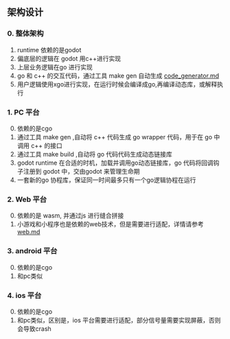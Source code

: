 ## 架构设计

### 0. 整体架构
1. runtime 依赖的是godot
2. 偏底层的逻辑在 godot 用c++进行实现
3. 上层业务逻辑在go 进行实现
4. go 和 c++ 的交互代码，通过工具 make gen 自动生成 [code_generator.md](./code_generator.md)
5. 用户逻辑使用xgo进行实现，在运行时候会编译成go,再编译动态库，或解释执行

### 1. PC 平台
0. 依赖的是cgo
1. 通过工具 make gen ,自动将 c++ 代码生成 go wrapper 代码，用于在 go 中调用 c++ 的接口 
2. 通过工具 make build ,自动将 go 代码代码生成动态链接库
3. godot runtime 在合适的时机，加载并调用go动态链接库，go 代码将回调钩子注册到 godot 中，交由godot 来管理生命期
4. 一套新的go 协程库，保证同一时间最多只有一个go逻辑协程在运行

### 2. Web 平台
0. 依赖的是 wasm, 并通过js 进行缝合拼接
2. 小游戏和小程序也是依赖的web技术，但是需要进行适配，详情请参考 [web.md](./web.md)

### 3. android 平台
0. 依赖的是cgo
1. 和pc类似

### 4. ios 平台
0. 依赖的是cgo
1. 和pc类似，区别是，ios 平台需要进行适配，部分信号量需要实现屏蔽，否则会导致crash

